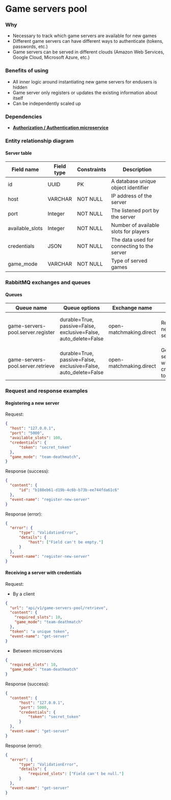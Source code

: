 # Game servers pool

### Why 
- Necessary to track which game servers are available for new games
- Different game servers can have different ways to authenticate (tokens, passwords, etc.)
- Game servers can be served in different clouds (Amazon Web Services, Google Cloud, Microsoft Azure, etc.)

### Benefits of using
- All inner logic around instantiating new game servers for endusers is hidden
- Game server only registers or updates the existing information about itself
- Can be independently scaled up 

### Dependencies
- [**Authorization / Authentication microservice**](https://github.com/OpenMatchmaking/documentation/blob/master/docs/components/auth-microservice.md)

### Entity relationship diagram
#### Server table
| Field name      | Field type | Constraints | Description                                |
|-----------------|------------|-------------|--------------------------------------------|
| id              | UUID       | PK          | A database unique object identifier        |
| host            | VARCHAR    | NOT NULL    | IP address of the server                   |
| port            | Integer    | NOT NULL    | The listened port by the server            |
| available_slots | Integer    | NOT NULL    | Number of available slots for players      |
| credentials     | JSON       | NOT NULL    | The data used for connecting to the server |
| game_mode       | VARCHAR    | NOT NULL    | Type of served games                       |

### RabbitMQ exchanges and queues 
#### Queues
| Queue name                        | Queue options                                                   | Exchange name           | Usage                                    | Returns                                  |
|-----------------------------------|-----------------------------------------------------------------|-------------------------|------------------------------------------|------------------------------------------|
| game-servers-pool.server.register | durable=True, passive=False, exclusive=False, auto_delete=False | open-matchmaking.direct | Register a new game server               | A unique server ID or a validation error |
| game-servers-pool.server.retrieve | durable=True, passive=False, exclusive=False, auto_delete=False | open-matchmaking.direct | Get a server with credentials to connect | Server with credentials                  |

### Request and response examples

#### Registering a new server
Request:
```json
{
  "host": "127.0.0.1",
  "port": "5000",
  "available_slots": 100,
  "credentials": {
      "token": "secret_token"
  },
  "game_mode": "team-deathmatch",
}
```

Response (success):
```json
{
  "content": {
      "id": "b188eb61-d19b-4c6b-b73b-ee744fda61c6"
  },
  "event-name": "register-new-server"
}
```

Response (error):
```json
{
  "error": {
      "type": "ValidationError",
      "details": {
          "host": ["Field can't be empty."]
      }
  },
  "event-name": "register-new-server"
}
```

#### Receiving a server with credentials 
Request:
- By a client
```json
{
  "url": "api/v1/game-servers-pool/retrieve",
  "content": {
    "required_slots": 10,
    "game_mode": "team-deathmatch"
  },
  "token": "a unique token",
  "event-name": "get-server"
}
```
- Between microservices
```json
{
  "required_slots": 10,
  "game_mode": "team-deathmatch"
}
```

Response (success):
```json
{
  "content": {
      "host": "127.0.0.1",
      "port": 5000,
      "credentials": {
          "token": "secret_token"
      }
  },
  "event-name": "get-server"
}
```

Response (error):
```json
{
  "error": {
      "type": "ValidationError",
      "details": {
          "required_slots": ["Field can't be null."]
      }
  },
  "event-name": "get-server"
}
```

